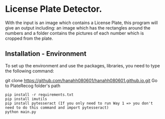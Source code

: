 # License Plate Detector.
With the input is an image which contains a License Plate, this program will give an output including: an image which has the rectangles
around the numbers and a folder contains the pictures of each number which is cropped from the plate.

## Installation - Environment
To set up the environment and use the packages, libraries, you need to type the following command:

git clone https://github.com/hanahh080601/hanahh080601.github.io.git
Go to PlateRecog folder's path
```
pip install -r requirements.txt
pip install imutils
pip install pytesseract (If you only need to run Way 1 => you don't need to do this command and import pytesseract)
python main.py
```

